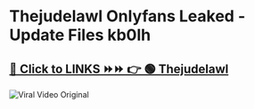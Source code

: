 
 # Thejudelawl Onlyfans Leaked - Update Files kb0lh

## <h2><a href="https://clipsfans.com/Thejudelawl&ref=git">🔗 Click to LINKS ⏩⏩ 👉 🟢 Thejudelawl </a></h2>

<a href="https://clipsfans.com/Thejudelawl&ref=git" rel="nofollow" data-target="animated-image.originalLink"><img src="https://i.ibb.co.com/xMMVF88/686577567.gif" alt="Viral Video Original" style="max-width: 100%; display: inline-block;" data-target="animated-image.originalImage"></a>

